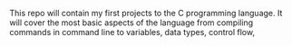 This repo will contain my first projects to the C programming language. It will cover the most basic aspects of the language from compiling commands in command line to variables, data types, control flow, 
